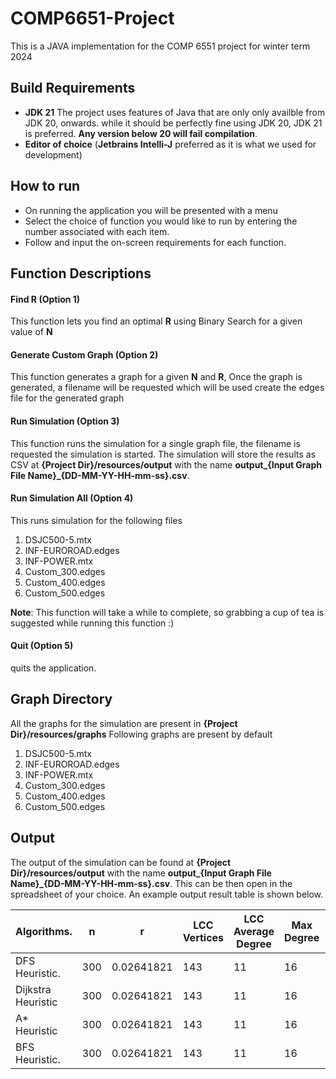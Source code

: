 
# COMP6651-Project
This is a JAVA implementation for the COMP 6551 project for winter term 2024

## Build Requirements
- **JDK 21**
    The project uses features of Java that are only only availble from JDK 20, onwards. while it should be perfectly fine using JDK 20, JDK 21 is preferred. **Any version below 20 will fail compilation**.
- **Editor of choice** (**Jetbrains Intelli-J** preferred as it is what we used for development)

## How to run
- On running the application you will be presented with a menu
- Select the choice of function you would like to run by entering the number associated with each item.
- Follow and input the on-screen requirements for each function.
## Function Descriptions
#### Find R (Option 1)
This function lets you find an optimal **R** using Binary Search for a given value of **N**
#### Generate Custom Graph (Option 2)
This function generates a graph for a given **N** and **R**, Once the graph is generated, a filename will be requested which will be used create the edges file for the generated graph
#### Run Simulation (Option 3)

This function runs the simulation for a single graph file, the filename is requested the simulation is started. The simulation will store the results as CSV at **{Project Dir}/resources/output** with the name **output_{Input Graph File Name}_{DD-MM-YY-HH-mm-ss}.csv**.
#### Run Simulation All (Option 4)
This runs simulation for the following files
1. DSJC500-5.mtx
2. INF-EUROROAD.edges
3. INF-POWER.mtx
4. Custom_300.edges
5. Custom_400.edges
6. Custom_500.edges
 
**Note**: This function will take a while to complete, so grabbing a cup of tea is suggested while running this function :)

#### Quit (Option 5)
quits the application.

## Graph Directory
All the graphs for the simulation are present in **{Project Dir}/resources/graphs**
Following graphs are present by default
1. DSJC500-5.mtx
2. INF-EUROROAD.edges
3. INF-POWER.mtx
4. Custom_300.edges
5. Custom_400.edges
6. Custom_500.edges

## Output
The output of the simulation can be found at 
**{Project Dir}/resources/output** 
with the name **output_{Input Graph File Name}_{DD-MM-YY-HH-mm-ss}.csv**.
This can be then open in the spreadsheet of your choice.  An example output result table is shown below.

|Algorithms.       |n  |r          |LCC Vertices |LCC Average Degree|Max Degree|LMax|
|------------------|---|-----------|-------------|------------------|----------|----|
|DFS Heuristic.    |300|0.02641821 |143          |11                |16        |35  |
|Dijkstra Heuristic|300|0.02641821 |143          |11                |16        |102 |
|A* Heuristic      |300|0.02641821 |143          |11                |16        |27  |
|BFS Heuristic.    |300 |0.02641821|143          |11                |16        |27  |